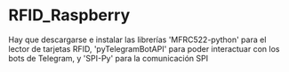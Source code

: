 # RFID_Raspberry
Hay que descargarse e instalar las librerías 'MFRC522-python' para el lector de tarjetas RFID, 'pyTelegramBotAPI' para poder interactuar con los bots de Telegram, y 'SPI-Py' para la comunicación SPI
